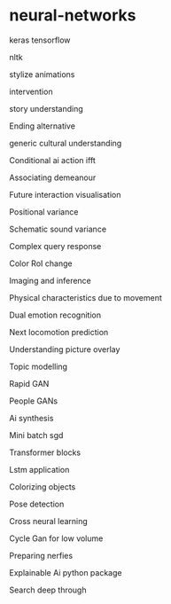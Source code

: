 # neural-networks
keras
tensorflow

nltk

stylize
animations

intervention

story understanding 

Ending alternative 

generic cultural understanding 

Conditional ai action ifft

Associating demeanour

Future interaction visualisation 

Positional variance

Schematic sound variance

Complex query response

Color RoI change

Imaging and inference

Physical characteristics due to movement

Dual emotion recognition 

Next locomotion prediction 

Understanding picture overlay

Topic modelling

Rapid GAN

People GANs

Ai synthesis 

Mini batch sgd 

Transformer blocks

Lstm application 

Colorizing objects

Pose detection 

Cross neural learning 

Cycle Gan for low volume 

Preparing nerfies

Explainable Ai python package 

Search deep through 
